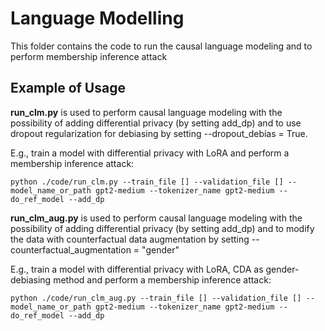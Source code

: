 # Language Modelling

This folder contains the code to run the causal language modeling and to perform membership inference attack

## Example of Usage

**run_clm.py** is used to perform causal language modeling with the possibility of adding differential privacy (by setting add_dp) and to use dropout regularization for debiasing by setting --dropout_debias = True.

E.g., train a model with differential privacy with LoRA and perform a membership inference attack:
```angular2html
python ./code/run_clm.py --train_file [] --validation_file [] --model_name_or_path gpt2-medium --tokenizer_name gpt2-medium --do_ref_model --add_dp
```

**run_clm_aug.py** is used to perform causal language modeling with the possibility of adding differential privacy (by setting add_dp) and to modify the data with counterfactual data augmentation by setting --counterfactual_augmentation = "gender"

E.g., train a model with differential privacy with LoRA, CDA as gender-debiasing method and perform a membership inference attack:
```angular2html
python ./code/run_clm_aug.py --train_file [] --validation_file [] --model_name_or_path gpt2-medium --tokenizer_name gpt2-medium --do_ref_model --add_dp
```

